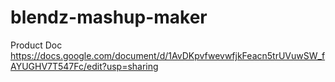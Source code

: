 # blendz-mashup-maker

Product Doc
https://docs.google.com/document/d/1AvDKpvfwevwfjkFeacn5trUVuwSW_fAYUGHV7T547Fc/edit?usp=sharing
